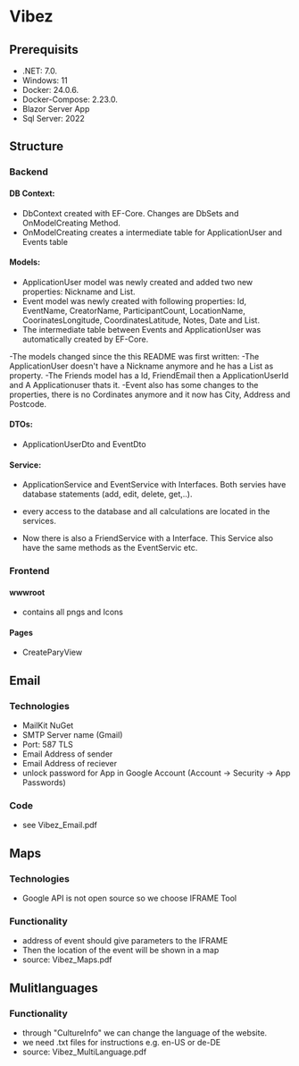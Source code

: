 # Vibez

## Prerequisits
- .NET: 7.0.
- Windows: 11
- Docker: 24.0.6.
- Docker-Compose: 2.23.0.
- Blazor Server App
- Sql Server: 2022

## Structure
### Backend
#### DB Context:
- DbContext created with EF-Core. Changes are DbSets and OnModelCreating Method.
- OnModelCreating creates a intermediate table for ApplicationUser and Events table

#### Models:
- ApplicationUser model was newly created and added two new properties: Nickname and List<Events>.
- Event model was newly created with following properties: Id, EventName, CreatorName, ParticipantCount, LocationName, CoorinatesLongitude, CoordinatesLatitude, Notes, Date and List<ApplicationUser>.
- The intermediate table between Events and ApplicationUser was automatically created by EF-Core.

-The models changed since the this README was first written:
-The ApplicationUser doesn't have a Nickname anymore and he has a List<Friends> as property.
-The Friends model has a Id, FriendEmail then a ApplicationUserId and A Applicationuser thats it.
-Event also has some changes to the properties, there is no Cordinates anymore and it now has City, Address and Postcode.

#### DTOs:
- ApplicationUserDto and EventDto

#### Service:
- ApplicationService and EventService with Interfaces. Both servies have database statements (add, edit, delete, get,..).
- every access to the database and all calculations are located in the services.

- Now there is also a FriendService with a Interface. This Service also have the same methods as the EventServic etc.
     
### Frontend
#### wwwroot
-  contains all pngs and Icons
#### Pages
- CreateParyView

## Email
### Technologies
- MailKit NuGet
- SMTP Server name (Gmail)
- Port: 587 TLS
- Email Address of sender
- Email Address of reciever
- unlock password for App in Google Account (Account -> Security -> App Passwords)

### Code
- see Vibez_Email.pdf

## Maps
### Technologies
- Google API is not open source so we choose IFRAME Tool

### Functionality
- address of event should give parameters to the IFRAME
- Then the location of the event will be shown in a map 
- source: Vibez_Maps.pdf

## Mulitlanguages
### Functionality
- through "CultureInfo" we can change the language of the website.
- we need .txt files for instructions e.g. en-US or de-DE
- source: Vibez_MultiLanguage.pdf

